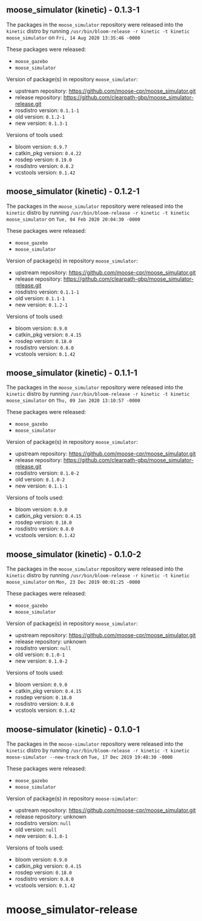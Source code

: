 ## moose_simulator (kinetic) - 0.1.3-1

The packages in the `moose_simulator` repository were released into the `kinetic` distro by running `/usr/bin/bloom-release -r kinetic -t kinetic moose_simulator` on `Fri, 14 Aug 2020 13:35:46 -0000`

These packages were released:
- `moose_gazebo`
- `moose_simulator`

Version of package(s) in repository `moose_simulator`:

- upstream repository: https://github.com/moose-cpr/moose_simulator.git
- release repository: https://github.com/clearpath-gbp/moose_simulator-release.git
- rosdistro version: `0.1.1-1`
- old version: `0.1.2-1`
- new version: `0.1.3-1`

Versions of tools used:

- bloom version: `0.9.7`
- catkin_pkg version: `0.4.22`
- rosdep version: `0.19.0`
- rosdistro version: `0.8.2`
- vcstools version: `0.1.42`


## moose_simulator (kinetic) - 0.1.2-1

The packages in the `moose_simulator` repository were released into the `kinetic` distro by running `/usr/bin/bloom-release -r kinetic -t kinetic moose_simulator` on `Tue, 04 Feb 2020 20:04:30 -0000`

These packages were released:
- `moose_gazebo`
- `moose_simulator`

Version of package(s) in repository `moose_simulator`:

- upstream repository: https://github.com/moose-cpr/moose_simulator.git
- release repository: https://github.com/clearpath-gbp/moose_simulator-release.git
- rosdistro version: `0.1.1-1`
- old version: `0.1.1-1`
- new version: `0.1.2-1`

Versions of tools used:

- bloom version: `0.9.0`
- catkin_pkg version: `0.4.15`
- rosdep version: `0.18.0`
- rosdistro version: `0.8.0`
- vcstools version: `0.1.42`


## moose_simulator (kinetic) - 0.1.1-1

The packages in the `moose_simulator` repository were released into the `kinetic` distro by running `/usr/bin/bloom-release -r kinetic -t kinetic moose_simulator` on `Thu, 09 Jan 2020 13:10:57 -0000`

These packages were released:
- `moose_gazebo`
- `moose_simulator`

Version of package(s) in repository `moose_simulator`:

- upstream repository: https://github.com/moose-cpr/moose_simulator.git
- release repository: https://github.com/clearpath-gbp/moose_simulator-release.git
- rosdistro version: `0.1.0-2`
- old version: `0.1.0-2`
- new version: `0.1.1-1`

Versions of tools used:

- bloom version: `0.9.0`
- catkin_pkg version: `0.4.15`
- rosdep version: `0.18.0`
- rosdistro version: `0.8.0`
- vcstools version: `0.1.42`


## moose_simulator (kinetic) - 0.1.0-2

The packages in the `moose_simulator` repository were released into the `kinetic` distro by running `/usr/bin/bloom-release -r kinetic -t kinetic moose_simulator` on `Mon, 23 Dec 2019 00:01:25 -0000`

These packages were released:
- `moose_gazebo`
- `moose_simulator`

Version of package(s) in repository `moose_simulator`:

- upstream repository: https://github.com/moose-cpr/moose_simulator.git
- release repository: unknown
- rosdistro version: `null`
- old version: `0.1.0-1`
- new version: `0.1.0-2`

Versions of tools used:

- bloom version: `0.9.0`
- catkin_pkg version: `0.4.15`
- rosdep version: `0.18.0`
- rosdistro version: `0.8.0`
- vcstools version: `0.1.42`


## moose-simulator (kinetic) - 0.1.0-1

The packages in the `moose-simulator` repository were released into the `kinetic` distro by running `/usr/bin/bloom-release -r kinetic -t kinetic moose-simulator --new-track` on `Tue, 17 Dec 2019 19:48:30 -0000`

These packages were released:
- `moose_gazebo`
- `moose_simulator`

Version of package(s) in repository `moose-simulator`:

- upstream repository: https://github.com/moose-cpr/moose_simulator.git
- release repository: unknown
- rosdistro version: `null`
- old version: `null`
- new version: `0.1.0-1`

Versions of tools used:

- bloom version: `0.9.0`
- catkin_pkg version: `0.4.15`
- rosdep version: `0.18.0`
- rosdistro version: `0.8.0`
- vcstools version: `0.1.42`


# moose_simulator-release